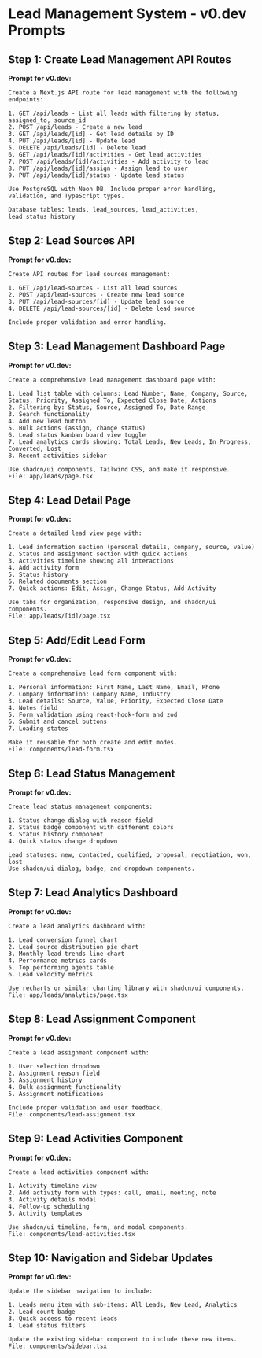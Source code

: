 # Lead Management System - v0.dev Prompts

## Step 1: Create Lead Management API Routes

**Prompt for v0.dev:**
```
Create a Next.js API route for lead management with the following endpoints:

1. GET /api/leads - List all leads with filtering by status, assigned_to, source_id
2. POST /api/leads - Create a new lead
3. GET /api/leads/[id] - Get lead details by ID
4. PUT /api/leads/[id] - Update lead
5. DELETE /api/leads/[id] - Delete lead
6. GET /api/leads/[id]/activities - Get lead activities
7. POST /api/leads/[id]/activities - Add activity to lead
8. PUT /api/leads/[id]/assign - Assign lead to user
9. PUT /api/leads/[id]/status - Update lead status

Use PostgreSQL with Neon DB. Include proper error handling, validation, and TypeScript types.

Database tables: leads, lead_sources, lead_activities, lead_status_history
```

## Step 2: Lead Sources API

**Prompt for v0.dev:**
```
Create API routes for lead sources management:

1. GET /api/lead-sources - List all lead sources
2. POST /api/lead-sources - Create new lead source
3. PUT /api/lead-sources/[id] - Update lead source
4. DELETE /api/lead-sources/[id] - Delete lead source

Include proper validation and error handling.
```

## Step 3: Lead Management Dashboard Page

**Prompt for v0.dev:**
```
Create a comprehensive lead management dashboard page with:

1. Lead list table with columns: Lead Number, Name, Company, Source, Status, Priority, Assigned To, Expected Close Date, Actions
2. Filtering by: Status, Source, Assigned To, Date Range
3. Search functionality
4. Add new lead button
5. Bulk actions (assign, change status)
6. Lead status kanban board view toggle
7. Lead analytics cards showing: Total Leads, New Leads, In Progress, Converted, Lost
8. Recent activities sidebar

Use shadcn/ui components, Tailwind CSS, and make it responsive.
File: app/leads/page.tsx
```

## Step 4: Lead Detail Page

**Prompt for v0.dev:**
```
Create a detailed lead view page with:

1. Lead information section (personal details, company, source, value)
2. Status and assignment section with quick actions
3. Activities timeline showing all interactions
4. Add activity form
5. Status history
6. Related documents section
7. Quick actions: Edit, Assign, Change Status, Add Activity

Use tabs for organization, responsive design, and shadcn/ui components.
File: app/leads/[id]/page.tsx
```

## Step 5: Add/Edit Lead Form

**Prompt for v0.dev:**
```
Create a comprehensive lead form component with:

1. Personal information: First Name, Last Name, Email, Phone
2. Company information: Company Name, Industry
3. Lead details: Source, Value, Priority, Expected Close Date
4. Notes field
5. Form validation using react-hook-form and zod
6. Submit and cancel buttons
7. Loading states

Make it reusable for both create and edit modes.
File: components/lead-form.tsx
```

## Step 6: Lead Status Management

**Prompt for v0.dev:**
```
Create lead status management components:

1. Status change dialog with reason field
2. Status badge component with different colors
3. Status history component
4. Quick status change dropdown

Lead statuses: new, contacted, qualified, proposal, negotiation, won, lost
Use shadcn/ui dialog, badge, and dropdown components.
```

## Step 7: Lead Analytics Dashboard

**Prompt for v0.dev:**
```
Create a lead analytics dashboard with:

1. Lead conversion funnel chart
2. Lead source distribution pie chart
3. Monthly lead trends line chart
4. Performance metrics cards
5. Top performing agents table
6. Lead velocity metrics

Use recharts or similar charting library with shadcn/ui components.
File: app/leads/analytics/page.tsx
```

## Step 8: Lead Assignment Component

**Prompt for v0.dev:**
```
Create a lead assignment component with:

1. User selection dropdown
2. Assignment reason field
3. Assignment history
4. Bulk assignment functionality
5. Assignment notifications

Include proper validation and user feedback.
File: components/lead-assignment.tsx
```

## Step 9: Lead Activities Component

**Prompt for v0.dev:**
```
Create a lead activities component with:

1. Activity timeline view
2. Add activity form with types: call, email, meeting, note
3. Activity details modal
4. Follow-up scheduling
5. Activity templates

Use shadcn/ui timeline, form, and modal components.
File: components/lead-activities.tsx
```

## Step 10: Navigation and Sidebar Updates

**Prompt for v0.dev:**
```
Update the sidebar navigation to include:

1. Leads menu item with sub-items: All Leads, New Lead, Analytics
2. Lead count badge
3. Quick access to recent leads
4. Lead status filters

Update the existing sidebar component to include these new items.
File: components/sidebar.tsx
``` 